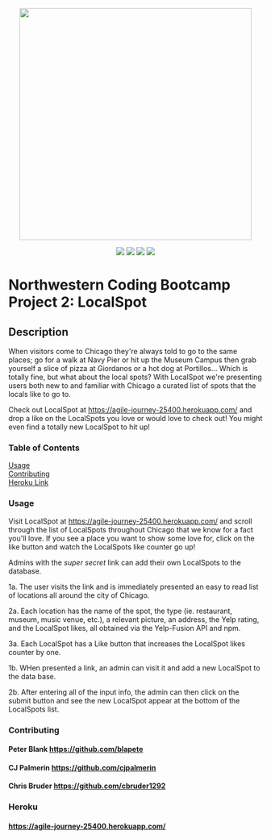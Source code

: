 <p align="center">
  <img width="460"" src="https://github.com/blapete/project-2/blob/master/public/assets/images/localspot-04.png?raw=true">
</p>

<p align="center">
  <img src="https://img.shields.io/badge/build-passing-brightgreen">
  <img src="https://img.shields.io/badge/deployment-passing-brightgreen">
  <img src="https://img.shields.io/badge/contributors-3-blue">
  <img src="https://img.shields.io/badge/license-ISC-blue">
</p>


# Northwestern Coding Bootcamp Project 2: LocalSpot

## Description

When visitors come to Chicago they're always told to go to the same places; go for a walk at Navy Pier or hit up the Museum Campus then grab yourself a slice of pizza at Giordanos or a hot dog at Portillos… Which is totally fine, but what about the local spots? With LocalSpot we're presenting users both new to and familiar with Chicago a curated list of spots that the locals like to go to. 

Check out LocalSpot at https://agile-journey-25400.herokuapp.com/ and drop a like on the LocalSpots you love or would love to check out! You might even find a totally new LocalSpot to hit up!

### Table of Contents

[Usage](#usage) <br>
[Contributing](#contributing) <br>
[Heroku Link](#heroku)


### Usage

Visit LocalSpot at https://agile-journey-25400.herokuapp.com/ and scroll through the list of LocalSpots throughout Chicago that we know for a fact you'll love. If you see a place you want to show some love for, click on the like button and watch the LocalSpots like counter go up!

Admins with the *super secret* link can add their own LocalSpots to the database.

1a. The user visits the link and is immediately presented an easy to read list of locations all around the city of Chicago.

2a. Each location has the name of the spot, the type (ie. restaurant, museum, music venue, etc.), a relevant picture, an address, the Yelp rating, and the LocalSpot likes, all obtained via the Yelp-Fusion API and npm. 

3a. Each LocalSpot has a Like button that increases the LocalSpot likes counter by one. 



1b. WHen presented a link, an admin can visit it and add a new LocalSpot to the data base.

2b. After entering all of the input info, the admin can then click on the submit button and see the new LocalSpot appear at the bottom of the LocalSpots list.



### Contributing


#### Peter Blank https://github.com/blapete


#### CJ Palmerin https://github.com/cjpalmerin


#### Chris Bruder https://github.com/cbruder1292


### Heroku

#### https://agile-journey-25400.herokuapp.com/

